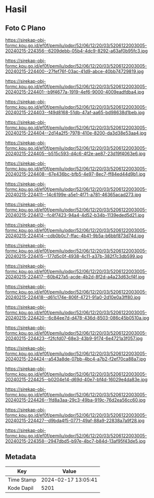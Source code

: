 # Hasil

## Foto C Plano

https://sirekap-obj-formc.kpu.go.id/ef0f/pemilu/pdpr/52/06/12/20/03/5206122003005-20240215-224356--6209debb-05b4-4dc9-8292-a63af0b95fc3.jpg

https://sirekap-obj-formc.kpu.go.id/ef0f/pemilu/pdpr/52/06/12/20/03/5206122003005-20240215-224400--27fef76f-03ac-41d9-abce-40bb74729819.jpg

https://sirekap-obj-formc.kpu.go.id/ef0f/pemilu/pdpr/52/06/12/20/03/5206122003005-20240215-224401--b9f4677a-1919-4ef6-9000-4009eadfdba4.jpg

https://sirekap-obj-formc.kpu.go.id/ef0f/pemilu/pdpr/52/06/12/20/03/5206122003005-20240215-224403--f49d8168-51db-47af-aa65-bd98638d1beb.jpg

https://sirekap-obj-formc.kpu.go.id/ef0f/pemilu/pdpr/52/06/12/20/03/5206122003005-20240215-224404--2d14a2f5-7978-410e-8200-da3d38e53aa4.jpg

https://sirekap-obj-formc.kpu.go.id/ef0f/pemilu/pdpr/52/06/12/20/03/5206122003005-20240215-224405--b515c593-d4c6-4f2e-ae87-23d19f4063e6.jpg

https://sirekap-obj-formc.kpu.go.id/ef0f/pemilu/pdpr/52/06/12/20/03/5206122003005-20240215-224408--67e436bc-bfb5-4e97-8ec7-ff84ed44d9b1.jpg

https://sirekap-obj-formc.kpu.go.id/ef0f/pemilu/pdpr/52/06/12/20/03/5206122003005-20240215-224411--14c6199e-a5e1-4f71-a781-46365acad273.jpg

https://sirekap-obj-formc.kpu.go.id/ef0f/pemilu/pdpr/52/06/12/20/03/5206122003005-20240215-224412--fc4f7423-94a4-4d52-b34b-1139eded5d21.jpg

https://sirekap-obj-formc.kpu.go.id/ef0f/pemilu/pdpr/52/06/12/20/03/5206122003005-20240215-224414--cdb0b0c7-ffac-4b41-9b5a-b6bbf873d74d.jpg

https://sirekap-obj-formc.kpu.go.id/ef0f/pemilu/pdpr/52/06/12/20/03/5206122003005-20240215-224415--177d5c0f-4938-4c11-a37b-382f7c3db599.jpg

https://sirekap-obj-formc.kpu.go.id/ef0f/pemilu/pdpr/52/06/12/20/03/5206122003005-20240215-224417--60b427a5-acde-4b2d-8f2d-a4a23d63cf4f.jpg

https://sirekap-obj-formc.kpu.go.id/ef0f/pemilu/pdpr/52/06/12/20/03/5206122003005-20240215-224418--d61c174e-806f-4721-91a0-2d10e0a3ff80.jpg

https://sirekap-obj-formc.kpu.go.id/ef0f/pemilu/pdpr/52/06/12/20/03/5206122003005-20240215-224420--6c84ee7d-d478-436d-8503-086c45b0510a.jpg

https://sirekap-obj-formc.kpu.go.id/ef0f/pemilu/pdpr/52/06/12/20/03/5206122003005-20240215-224423--f2fcfd07-68e3-43b9-9174-6e4721a3f057.jpg

https://sirekap-obj-formc.kpu.go.id/ef0f/pemilu/pdpr/52/06/12/20/03/5206122003005-20240215-224424--a543a8de-07bb-4bc4-a7b2-f2ef70ca88a7.jpg

https://sirekap-obj-formc.kpu.go.id/ef0f/pemilu/pdpr/52/06/12/20/03/5206122003005-20240215-224425--b0204e14-d69d-40e7-bf4d-16029e4da83e.jpg

https://sirekap-obj-formc.kpu.go.id/ef0f/pemilu/pdpr/52/06/12/20/03/5206122003005-20240215-224426--1fd8a3aa-29c3-49ba-919c-76d2ea56cc60.jpg

https://sirekap-obj-formc.kpu.go.id/ef0f/pemilu/pdpr/52/06/12/20/03/5206122003005-20240215-224427--d9bda4f5-0771-49af-88a9-22838a7a9f28.jpg

https://sirekap-obj-formc.kpu.go.id/ef0f/pemilu/pdpr/52/06/12/20/03/5206122003005-20240215-224358--2947dbd5-b97e-4bc7-b84d-13af95f43de5.jpg


## Metadata

| Key        | Value               |
| ---------- | ------------------- |
| Time Stamp | 2024-02-17 13:05:41 |
| Kode Dapil | 5201                |



